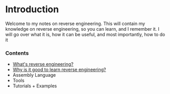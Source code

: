 # Introduction

Welcome to my notes on reverse engineering. This will contain my knowledge on reverse engineering, so you can learn, and I remember it. I will go over what it is, how it can be useful, and most importantly, how to do it

### Contents

* [What's reverse engineering?](https://github.com/sashaCTF/pwn-rev-notes/blob/master/reverse-engineering/what-is-it.md)
* [Why is it good to learn reverse engineering?](https://github.com/sashaCTF/pwn-rev-notes/blob/master/reverse-engineering/why-learn-it.md)
* Assembly Language
* Tools
* Tutorials + Examples
